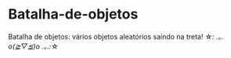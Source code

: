 # Batalha-de-objetos
Batalha de objetos: vários objetos aleatórios saindo na treta! ☆*: .｡. o(≧▽≦)o .｡.:*☆
